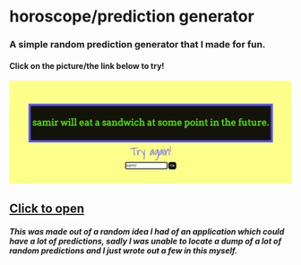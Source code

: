 # horoscope/prediction generator
### A simple random prediction generator that I made for fun. 

#### Click on the picture/the link below to try!

<a href="https://redplusblue.github.io/horoscope/"><img src="files/preview.png"></a>

## [Click to open](https://redplusblue.github.io/horoscope/)

##### This was made out of a random idea I had of an application which could have a lot of predictions, sadly I was unable to locate a dump of a lot of random predictions and I just wrote out a few in this myself.
